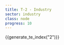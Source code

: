 ```yaml
---
title: T-2 - Industry
sector: industry
class: node
progress: 10
---
```



{{generate_te_index("2")}}



